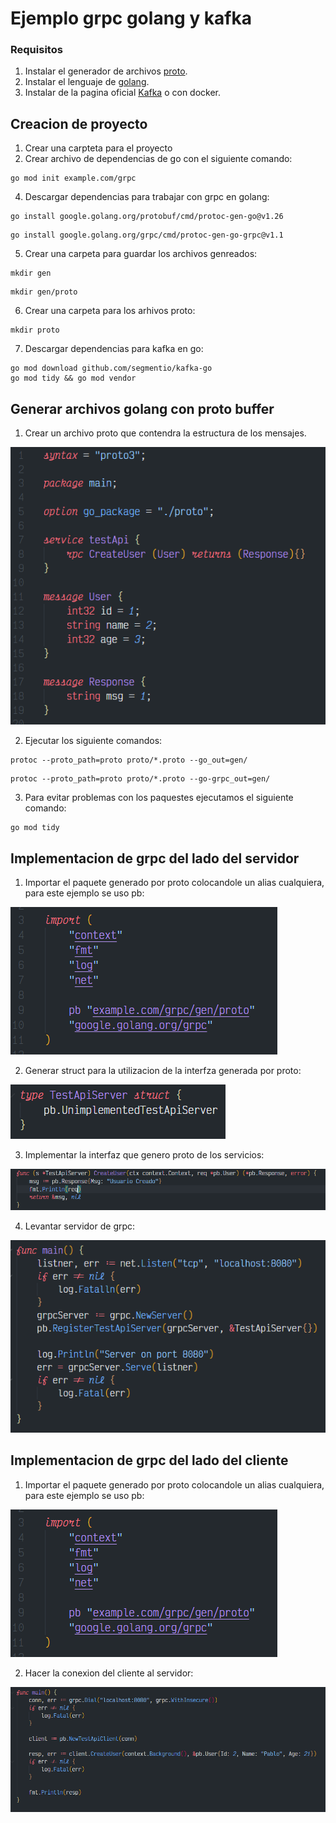 # Ejemplo grpc golang y kafka

### Requisitos

1. Instalar el generador de archivos [proto](https://github.com/protocolbuffers/protobuf/releases).
2. Instalar el lenguaje de [golang](https://golang.org/doc/install).
3. Instalar de la pagina oficial [Kafka](https://kafka.apache.org) o con docker.

## Creacion de proyecto
1. Crear una carpteta para el proyecto
3. Crear archivo de dependencias de go con el siguiente comando:
```
go mod init example.com/grpc
```
4. Descargar dependencias para trabajar con grpc en golang:
```
go install google.golang.org/protobuf/cmd/protoc-gen-go@v1.26
```
```
go install google.golang.org/grpc/cmd/protoc-gen-go-grpc@v1.1
```
5. Crear una carpeta para guardar los archivos genreados:
```
mkdir gen
```
```
mkdir gen/proto
```
6. Crear una carpeta para los arhivos proto:
```
mkdir proto
```
7. Descargar dependencias para kafka en go:
```
go mod download github.com/segmentio/kafka-go
go mod tidy && go mod vendor
```
## Generar archivos golang con proto buffer

1. Crear un archivo proto que contendra la estructura de los mensajes.

![Archivo proto](./images/archivo-proto.png)

2. Ejecutar los siguiente comandos:
```
protoc --proto_path=proto proto/*.proto --go_out=gen/
```
```
protoc --proto_path=proto proto/*.proto --go-grpc_out=gen/
```
3. Para evitar problemas con los paquestes ejecutamos el siguiente comando:
```
go mod tidy
```
## Implementacion de grpc del lado del servidor
1. Importar el paquete generado por proto colocandole un alias cualquiera, para este ejemplo se uso pb:

![Import package](./images/importar-archivo-generado.png)

2. Generar struct para la utilizacion de la interfza generada por proto:

![Struct](./images/struct.png)

3. Implementar la interfaz que genero proto de los servicios:

![Interfaz](./images/interfaz.png)

4. Levantar servidor de grpc:

![server main](./images/server-main.png)

## Implementacion de grpc del lado del cliente

1. Importar el paquete generado por proto colocandole un alias cualquiera, para este ejemplo se uso pb:

![Import package client](./images/importar-archivo-generado.png)

2. Hacer la conexion del cliente al servidor:

![client main](./images/client-main.png)
